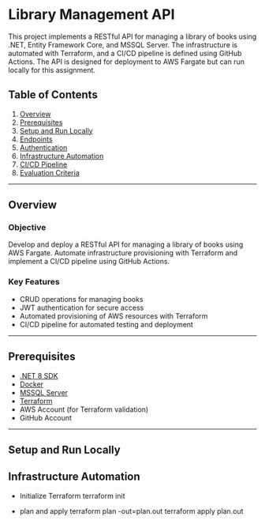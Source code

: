 # Library Management API

This project implements a RESTful API for managing a library of books using .NET, Entity Framework Core, and MSSQL Server. 
The infrastructure is automated with Terraform, and a CI/CD pipeline is defined using GitHub Actions.
The API is designed for deployment to AWS Fargate but can run locally for this assignment.

## Table of Contents

1. [Overview](#overview)
2. [Prerequisites](#prerequisites)
3. [Setup and Run Locally](#setup-and-run-locally)
4. [Endpoints](#endpoints)
5. [Authentication](#authentication)
6. [Infrastructure Automation](#infrastructure-automation)
7. [CI/CD Pipeline](#ci-cd-pipeline)
8. [Evaluation Criteria](#evaluation-criteria)

---

## Overview

### Objective
Develop and deploy a RESTful API for managing a library of books using AWS Fargate. Automate infrastructure provisioning with Terraform and implement a CI/CD pipeline using GitHub Actions.

### Key Features
- CRUD operations for managing books
- JWT authentication for secure access
- Automated provisioning of AWS resources with Terraform
- CI/CD pipeline for automated testing and deployment

---

## Prerequisites

- [.NET 8 SDK](https://dotnet.microsoft.com/download)
- [Docker](https://www.docker.com/)
- [MSSQL Server]()
- [Terraform](https://www.terraform.io/downloads)
- AWS Account (for Terraform validation)
- GitHub Account

---

## Setup and Run Locally


## Infrastructure Automation
- Initialize Terraform
terraform init

- plan and apply
terraform plan -out=plan.out
terraform apply plan.out
